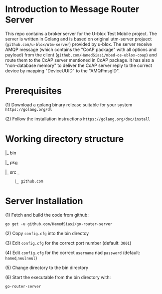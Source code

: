 # Introduction to Message Router Server

This repo contains a broker server for the U-blox Test Mobile project. The server is written in Golang and is based on original utm-server projuect (`github.com/u-blox/utm-server`) provided by u-blox. 
The server receive AMQP message (which contains the "CoAP package" with all options and payload) from the client (`github.com/HamedSiasi/mbed-os-ublox-coap`) and route them to the CoAP server mentioned in CoAP package. it has also a "non-database memory" to deliver the CoAP server reply to the correct device by mapping "DeviceUUID" to the "AMQPmsgID".

# Prerequisites
(1) Download a golang binary release suitable for your system `https://golang.org/dl`

(2) Follow the installation instructions `https://golang.org/doc/install`


# Working directory structure

|_ bin

|_ pkg

|_ src _

        |_ github.com
        
        


# Server Installation

(1) Fetch and build the code from github:

`go get -u github.com/HamedSiasi/go-router-server`

(2) Copy `config.cfg` into the bin directoy

(3) Edit `config.cfg` for the correct port number (default: `3001`)

(4) Edit `config.cfg` for the correct `username` nad `password` (default: `hamed`,`neulneul`)

(5) Change directory to the bin directory

(6) Start the executable from the bin directory with:

`go-router-server`

